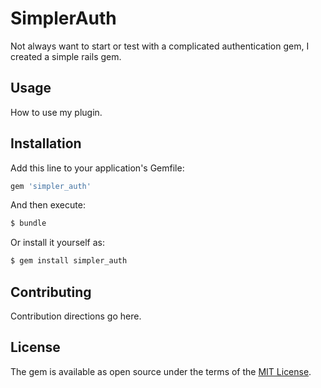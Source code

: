 # SimplerAuth
Not always want to start or test with a complicated authentication gem,
I created a simple rails gem.

## Usage
How to use my plugin.

## Installation
Add this line to your application's Gemfile:

```ruby
gem 'simpler_auth'
```

And then execute:
```bash
$ bundle
```

Or install it yourself as:
```bash
$ gem install simpler_auth
```

## Contributing
Contribution directions go here.

## License
The gem is available as open source under the terms of the [MIT License](http://opensource.org/licenses/MIT).
